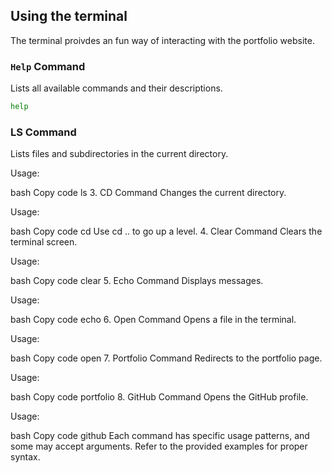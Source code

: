 ## Using the terminal

The terminal proivdes an fun way of interacting with the portfolio website. 


### `Help` Command

Lists all available commands and their descriptions.

```bash
help
```

### LS Command
Lists files and subdirectories in the current directory.

Usage:

bash
Copy code
ls
3. CD Command
Changes the current directory.

Usage:

bash
Copy code
cd <path>
Use cd .. to go up a level.
4. Clear Command
Clears the terminal screen.

Usage:

bash
Copy code
clear
5. Echo Command
Displays messages.

Usage:

bash
Copy code
echo <message>
6. Open Command
Opens a file in the terminal.

Usage:

bash
Copy code
open <filename>
7. Portfolio Command
Redirects to the portfolio page.

Usage:

bash
Copy code
portfolio
8. GitHub Command
Opens the GitHub profile.

Usage:

bash
Copy code
github
Each command has specific usage patterns, and some may accept arguments. Refer to the provided examples for proper syntax.

